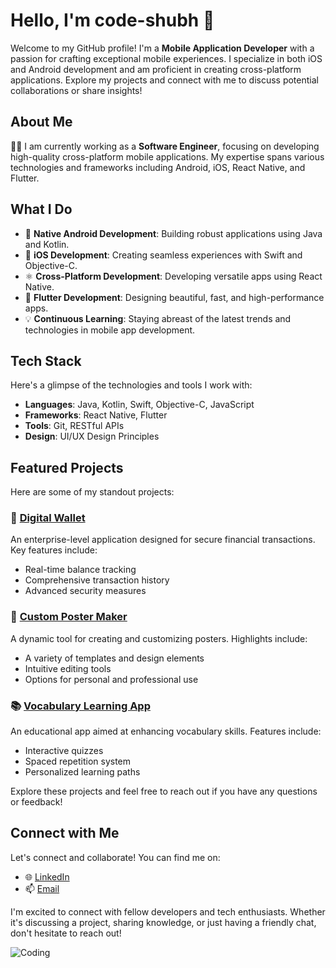 # Hello, I'm code-shubh 👋

Welcome to my GitHub profile! I'm a **Mobile Application Developer** with a passion for crafting exceptional mobile experiences. I specialize in both iOS and Android development and am proficient in creating cross-platform applications. Explore my projects and connect with me to discuss potential collaborations or share insights!

## About Me

👨‍💻 I am currently working as a **Software Engineer**, focusing on developing high-quality cross-platform mobile applications. My expertise spans various technologies and frameworks including Android, iOS, React Native, and Flutter.

## What I Do

- 📱 **Native Android Development**: Building robust applications using Java and Kotlin.
- 🍏 **iOS Development**: Creating seamless experiences with Swift and Objective-C.
- ⚛️ **Cross-Platform Development**: Developing versatile apps using React Native.
- 🚀 **Flutter Development**: Designing beautiful, fast, and high-performance apps.
- 💡 **Continuous Learning**: Staying abreast of the latest trends and technologies in mobile app development.

## Tech Stack

Here's a glimpse of the technologies and tools I work with:

- **Languages**: Java, Kotlin, Swift, Objective-C, JavaScript
- **Frameworks**: React Native, Flutter
- **Tools**: Git, RESTful APIs
- **Design**: UI/UX Design Principles

## Featured Projects

Here are some of my standout projects:

### 🏦 [Digital Wallet](#)
An enterprise-level application designed for secure financial transactions. Key features include:
- Real-time balance tracking
- Comprehensive transaction history
- Advanced security measures

### 🎨 [Custom Poster Maker](#)
A dynamic tool for creating and customizing posters. Highlights include:
- A variety of templates and design elements
- Intuitive editing tools
- Options for personal and professional use

### 📚 [Vocabulary Learning App](#)
An educational app aimed at enhancing vocabulary skills. Features include:
- Interactive quizzes
- Spaced repetition system
- Personalized learning paths

Explore these projects and feel free to reach out if you have any questions or feedback!

## Connect with Me

Let's connect and collaborate! You can find me on:

- 🌐 [LinkedIn](https://www.linkedin.com/in/shubham-singh-503589203)
- 📫 [Email](mailto:Shubhamsingh00222.ss@gmail.com)

I'm excited to connect with fellow developers and tech enthusiasts. Whether it's discussing a project, sharing knowledge, or just having a friendly chat, don't hesitate to reach out!

![Coding](https://i.giphy.com/media/v1.Y2lkPTc5MGI3NjExcmw5M3lpdzRlaG0xb2phbWF2ejloNjJ4bDVnYThjbzFtY2k3bHliMCZlcD12MV9pbnRlcm5hbF9naWZfYnlfaWQmY3Q9Zw/3pHrwP0Lg9t8NqiLWY/giphy.gif)
